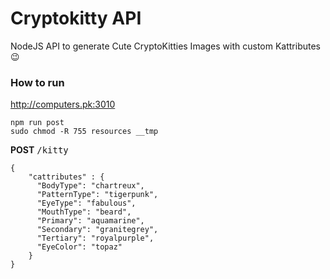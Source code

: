 # Cryptokitty API
NodeJS API to generate Cute CryptoKitties Images with custom Kattributes 😉

### How to run
<a href="http://computers.pk:3010">http://computers.pk:3010</a>

```console
npm run post
sudo chmod -R 755 resources __tmp
```

<b>POST</b> <tt>/kitty</tt>
```
{
    "cattributes" : {
      "BodyType": "chartreux",
      "PatternType": "tigerpunk",
      "EyeType": "fabulous",
      "MouthType": "beard",
      "Primary": "aquamarine",
      "Secondary": "granitegrey",
      "Tertiary": "royalpurple",
      "EyeColor": "topaz"
    }
}
```
